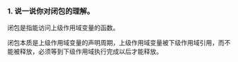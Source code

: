### 1. 说一说你对闭包的理解。

闭包是指能访问上级作用域变量的函数。

闭包本质是上级作用域变量的声明周期，上级作用域变量被下级作用域引用，而不能被释放，必须等到下级作用域执行完成以后才能释放。